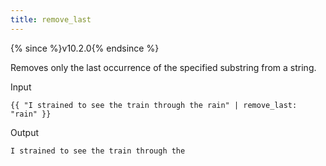 ```yaml
---
title: remove_last
---
```


{% since %}v10.2.0{% endsince %}

Removes only the last occurrence of the specified substring from a string.

Input
```liquid
{{ "I strained to see the train through the rain" | remove_last: "rain" }}
```

Output
```text
I strained to see the train through the
```

